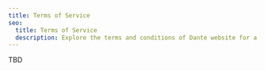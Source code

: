 ```yaml
---
title: Terms of Service
seo:
  title: Terms of Service
  description: Explore the terms and conditions of Dante website for a clear understanding of guidelines and responsibilities.
---
```


TBD

